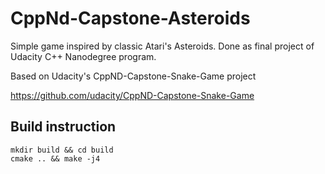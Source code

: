 # CppNd-Capstone-Asteroids
Simple game inspired by classic Atari's Asteroids. Done as final project of Udacity C++ Nanodegree program.

Based on Udacity's CppND-Capstone-Snake-Game project 

https://github.com/udacity/CppND-Capstone-Snake-Game



## Build instruction
```
mkdir build && cd build
cmake .. && make -j4
```


